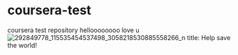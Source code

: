 # coursera-test
coursera test repository 
helloooooooo love u
![292849778_115535454537498_3058218530885558266_n](https://user-images.githubusercontent.com/109659125/179983243-3e471d30-e2c6-4958-994f-1d2ba9ceaf5e.jpg)
title: Help save the world!
